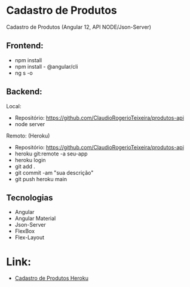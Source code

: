 # Cadastro de Produtos
Cadastro de Produtos (Angular 12, API NODE/Json-Server)

## Frontend:
- npm install
- npm install - @angular/cli
- ng s -o

## Backend:
Local:
- Repositório: https://github.com/ClaudioRogerioTeixeira/produtos-api
- node server

Remoto: (Heroku)
- Repositório: https://github.com/ClaudioRogerioTeixeira/produtos-api
- heroku git:remote -a seu-app
- heroku login
- git add .
- git commit -am "sua descrição"
- git push heroku main

## Tecnologias
- Angular
- Angular Material
- Json-Server
- FlexBox
- Flex-Layout

# Link:

- <a href="https://cadastroprodutosangular.herokuapp.com/" target="_blank">Cadastro de Produtos Heroku</a>



